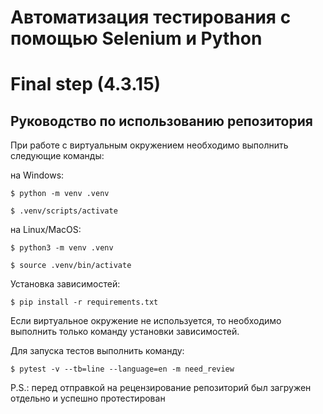 # **Автоматизация тестирования с помощью Selenium и Python**

# Final step (4.3.15)

## Руководство по использованию репозитория

При работе с виртуальным окружением необходимо выполнить следующие команды:

на Windows:

`$ python -m venv .venv`

`$ .venv/scripts/activate`

на Linux/MacOS:

`$ python3 -m venv .venv`

`$ source .venv/bin/activate`

Установка зависимостей:

`$ pip install -r requirements.txt`

Если виртуальное окружение не используется, то необходимо выполнить только команду установки зависимостей.

Для запуска тестов выполнить команду:

`$ pytest -v --tb=line --language=en -m need_review`

P.S.: перед отправкой на рецензирование репозиторий был загружен отдельно и успешно протестирован